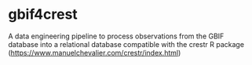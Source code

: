 # gbif4crest
A data engineering pipeline to process observations from the GBIF database into a relational database compatible with the crestr R package (https://www.manuelchevalier.com/crestr/index.html)

